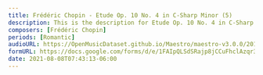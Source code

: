 ```yaml
---
title: Frédéric Chopin - Etude Op. 10 No. 4 in C-Sharp Minor (5)
description: This is the description for Etude Op. 10 No. 4 in C-Sharp Minor by Frédéric Chopin
composers: [Frédéric Chopin]
periods: [Romantic]
audioURL: https://OpenMusicDataset.github.io/Maestro/maestro-v3.0.0/2011/MIDI-Unprocessed_21_R1_2011_MID--AUDIO_R1-D8_09_Track09_wav.midi
formURL: https://docs.google.com/forms/d/e/1FAIpQLSdSRajp8jCCuFhclAzqr3CeoFVZ1k8DgNGLVe_u32fjkBUn9Q/viewform
date: 2021-08-08T07:43:13-06:00
---
```


